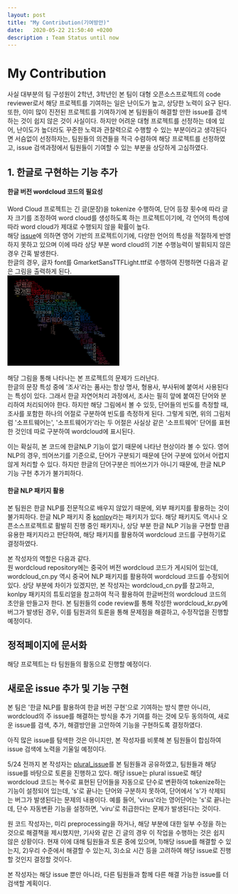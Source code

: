 ```yaml
---
layout: post
title: "My Contribution(기여방안)"
date:   2020-05-22 21:50:40 +0200
description : Team Status until now
---
```


# My Contribution

사실 대부분의 팀 구성원이 2학년, 3학년인 본 팀이 대형 오픈소스프로젝트의 code reviewer로서 해당 프로젝트를 기여하는 일은 난이도가 높고, 상당한 노력이 요구 된다.
또한, 이미 많이 진전된 프로젝트를 기여하기에 본 팀원들이 해결할 만한 issue를 검색하는 것이 쉽지 않은 것이 사실이다.
하지만 어려운 대형 프로젝트를 선정하는 데에 있어, 난이도가 높더라도 꾸준한 노력과 관찰력으로 수행할 수 있는 부분이라고 생각된다면 서슴없이 선정하자는,
팀원들의 의견들을 적극 수렴하여 해당 프로젝트를 선정하였고, issue 검색과정에서 팀원들이 기여할 수 있는 부분을 상당하게 고심하였다.

## 1. 한글로 구현하는 기능 추가

#### 한글 버전 wordcloud 코드의 필요성
Word Cloud 프로젝트는 긴 글(문장)을 tokenize 수행하여, 단어 등장 횟수에 따라 글자 크기를 조정하여 word cloud를 생성하도록 하는 프로젝트이기에,
각 언어의 특성에 따라 word cloud가 제대로 수행되지 않을 확률이 높다.<br>
해당 [issue][issue1]에 의하면 영어 기반의 프로젝트이기에,
다양한 언어의 특성을 적절하게 반영하지 못하고 있으며 이에 따라 상당 부분 word cloud의 기본 수행능력이 발휘되지 않은 경우 간혹 발생한다.<br>
한글의 경우, 글자 font를 GmarketSansTTFLight.ttf로 수행하여 진행하면
다음과 같은 그림을 출력하게 된다.<br>
![example][example1] <br>

해당 그림을 통해 나타나는 본 프로젝트의 문제가 드러난다.<br>
한글의 문장 특성 중에 '조사'라는 품사는 항상 명사, 형용사, 부사뒤에 붙여서 사용된다는 특성이 있다.
그래서 한글 자연어처리 과정에서, 조사는 필히 앞에 붙여진 단어와 분리하여 처리되어야 한다.
하지만 해당 그림에서 볼 수 있듯, 단어들의 빈도를 측정할 때, 조사를 포함한 하나의 어절로 구분하여 빈도를 측정하게 된다.
그렇게 되면, 위의 그림처럼 '소프트웨어는', '소프트웨어가'라는 두 어절은 사실상 같은 '소프트웨어' 단어를 표현한 것인데
따로 구분하여 wordcloud에 표시된다.<br>

이는 확실히, 본 코드에 한글NLP 기능이 없기 때문에 나타난 현상이라 볼 수 있다.
영어 NLP의 경우, 띄어쓰기를 기준으로, 단어가 구분되기 때문에 단어 구분에 있어서 어렵지 않게 처리할 수 있다.
하지만 한글의 단어구분은 띄어쓰기가 아니기 때문에, 한글 NLP 기능 구현 추가가 불가피하다.

#### 한글 NLP 패키지 활용
본 팀원은 한글 NLP를 전문적으로 배우지 않았기 때문에, 외부 패키지를 활용하는 것이 불가피하다.
한글 NLP 패키지 중 [konlpy][konlpy]라는 패키지가 있다.
해당 패키지도 역시나 오픈소스프로젝트로 활발히 진행 중인 패키지나, 상당 부분 한글 NLP 기능을 구현할 만큼 유용한 패키지라고 판단하여,
해당 패키지를 활용하여 wordcloud 코드를 구현하기로 결정하였다.<br>

본 작성자의 역할은 다음과 같다.<br>
원 wordcloud repository에는 중국어 버전 wordcloud 코드가 게시되어 있는데, wordcloud_cn.py 역시 중국어 NLP 패키지를 활용하여 wordcloud 코드를 수정되어 있다.
상당 부분에 차이가 있겠지만, 본 작성자는 wordcloud_cn.py를 참고하고, konlpy 패키지의 튜토리얼을 참고하여 적극 활용하여 한글버전의 wordcloud 코드의 초안을 만들고자 한다.
본 팀원들의 code review를 통해 작성한 wordcloud_kr.py에 버그가 발생된 경우, 이를 팀원과의 토론을 통해 문제점을 해결하고, 수정작업을 진행할 예정이다.

## 정적페이지에 문서화

해당 프로젝트는 타 팀원들의 활동으로 진행할 예정이다.

## 새로운 issue 추가 및 기능 구현
본 팀은 '한글 NLP를 활용하여 한글 버전 구현'으로 기여하는 방식 뿐만 아니라, wordcloud의 주 issue를 해결하는 방식을 추가 기여를 하는 것에 모두 동의하여, 새로운 issue를 검색, 추가, 해결방안을 고안하여 기능을 구현하도록 결정하였다.<br>

아직 많은 issue를 탐색한 것은 아니지만,
본 작성자를 비롯해 본 팀원들이 합심하여 issue 검색에 노력을 기울일 예정이다.

5/24 전까지
본 작성자는 [plural_issue][issue2]를 본 팀원들과 공유하였고, 팀원들과 해당 issue를 바탕으로 토론을 진행하고 있다.
해당 issue는 plural issue로 해당 wordcloud 코드는 복수로 표현된 단어들을 자동으로 단수로 변환하여 tokenize하는 기능이 설정되어 있는데,
's'로 끝나는 단어와 구분하지 못하여, 단어에서 's'가 삭제되는 버그가 발생된다는 문제의 내용이다.
예를 들어, 'virus'라는 영어단어는 's'로 끝나는데, 단수 자동변환 기능을 설정하면, 'viru'로 취급한다는 문제가 발생된다는 것이다.

원 코드 작성자는, 미리 preprocessing을 하거나, 해당 부분에 대한 일부 수정을 하는 것으로 해결책을 제시했지만, 기사와 같은 긴 글의 경우 이 작업을 수행하는 것은 쉽지 않은 상황이다. 현재 이에 대해 팀원들과 토론 중에 있으며, 1)해당 issue를 해결할 수 있는지, 2)우리 수준에서 해결할 수 있는지, 3)소요 시간 등을 고려하여 해당 issue로 진행할 것인지 결정할 것이다.

본 작성자는 해당 issue 뿐만 아니라, 다른 팀원들과 함께 다른 해결 가능한 issue를 더 검색할 계획이다.

[issue1]: https://github.com/amueller/word_cloud/issues/238
[example1]: https://github.com/davidshyn1/davidshyn1.github.io/blob/master/assets/img/word_cloud%ED%95%9C%EA%B8%80%EB%B2%84%EC%A0%84.png
[konlpy]: https://github.com/konlpy/konlpy
[issue2]: https://github.com/20-1-SKKU-OSS/2020-1-OSS-5/issues/2
